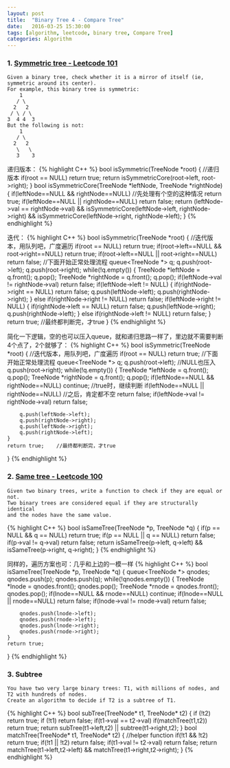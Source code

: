 ```yaml
---
layout: post
title:  "Binary Tree 4 - Compare Tree"
date:   2016-03-25 15:30:00
tags: [algorithm, leetcode, binary tree, Compare Tree]
categories: Algorithm
---
```


### 1. [Symmetric tree - Leetcode 101](https://leetcode.com/problems/symmetric-tree/)
```
Given a binary tree, check whether it is a mirror of itself (ie, symmetric around its center).
For example, this binary tree is symmetric:
    1
   / \
  2   2
 / \ / \
3  4 4  3
But the following is not:
    1
   / \
  2   2
   \   \
   3    3
```

递归版本：
{% highlight C++ %}
bool isSymmetric(TreeNode *root) {
    //递归版本
    if(root == NULL)    return true;
    return isSymmetricCore(root->left, root->right);
}
bool isSymmetricCore(TreeNode *leftNode, TreeNode *rightNode) {
    if(leftNode==NULL && rightNode==NULL) //先处理有个空的这种情况
        return true;
    if(leftNode==NULL || rightNode==NULL)
        return false;
    return (leftNode->val == rightNode->val) &&
            isSymmetricCore(leftNode->left, rightNode->right) &&
            isSymmetricCore(leftNode->right, rightNode->left);
}
{% endhighlight %}

迭代：
{% highlight C++ %}
bool isSymmetric(TreeNode *root) {
    //迭代版本，用队列吧，广度遍历
    if(root == NULL)
        return true;
    if(root->left==NULL && root->right==NULL)
        return true;
    if(root->left==NULL || root->right==NULL)
        return false;
    //下面开始正常处理流程
    queue<TreeNode *> q;
    q.push(root->left);
    q.push(root->right);
    while(!q.empty()) {
        TreeNode *leftNode = q.front();
        q.pop();
        TreeNode *rightNode = q.front();
        q.pop();
        if(leftNode->val != rightNode->val)
            return false;
        if(leftNode->left != NULL) {
            if(rightNode->right == NULL)
                return false;
            q.push(leftNode->left);
            q.push(rightNode->right);
        } else if(rightNode->right != NULL)
            return false;
        if(leftNode->right != NULL) {
            if(rightNode->left == NULL)
                return false;
            q.push(leftNode->right);
            q.push(rightNode->left);
        } else if(rightNode->left != NULL)
            return false;
    }
    return true;    //最终都判断完，才true
}
{% endhighlight %}

简化一下逻辑，空的也可以压入queue，就和递归思路一样了，里边就不需要判断4个点了，2个就够了：
{% highlight C++ %}
bool isSymmetric(TreeNode *root) {
    //迭代版本，用队列吧，广度遍历
    if(root == NULL)
        return true;
    //下面开始正常处理流程
    queue<TreeNode *> q;
    q.push(root->left); //NULL也压入
    q.push(root->right);
    while(!q.empty()) {
        TreeNode *leftNode = q.front();
        q.pop();
        TreeNode *rightNode = q.front();
        q.pop();
        if(leftNode==NULL && rightNode==NULL)
            continue;   //true时，继续判断
        if(leftNode==NULL || rightNode==NULL)   //之后，肯定都不空
            return false;
        if(leftNode->val != rightNode->val)
            return false;
         
        q.push(leftNode->left);
        q.push(rightNode->right);
        q.push(leftNode->right);
        q.push(rightNode->left);
    }
    return true;    //最终都判断完，才true
}
{% endhighlight %}

### 2. [Same tree - Leetcode 100](https://leetcode.com/problems/same-tree/)
```
Given two binary trees, write a function to check if they are equal or not.
Two binary trees are considered equal if they are structurally identical
and the nodes have the same value.
```

{% highlight C++ %}
bool isSameTree(TreeNode *p, TreeNode *q) {
    if(p == NULL && q == NULL)
        return true;
    if(p == NULL || q == NULL)
        return false;
    if(p->val != q->val)
        return false;
    return isSameTree(p->left, q->left) && isSameTree(p->right, q->right);
}
{% endhighlight %}

同样的，遍历方案也可：几乎和上边的一模一样
{% highlight C++ %}
bool isSameTree(TreeNode *p, TreeNode *q) {
    queue<TreeNode *> qnodes;
    qnodes.push(p);
    qnodes.push(q);
    while(!qnodes.empty()) {
        TreeNode *lnode = qnodes.front();
        qnodes.pop();
        TreeNode *rnode = qnodes.front();
        qnodes.pop();
        if(lnode==NULL && rnode==NULL)
            continue;
        if(lnode==NULL || rnode==NULL)
            return false;
        if(lnode->val != rnode->val)
            return false;
         
        qnodes.push(lnode->left);
        qnodes.push(rnode->left);
        qnodes.push(lnode->right);
        qnodes.push(rnode->right);
    }
    return true;
}
{% endhighlight %}

### 3. Subtree
```
You have two very large binary trees: T1, with millions of nodes, and T2 with hundreds of nodes.
Create an algorithm to decide if T2 is a subtree of T1. 
```
{% highlight C++ %}
bool subTree(TreeNode* t1, TreeNode* t2) { 
    if (!t2) return true; 
    if (!t1) return false; 
    if(t1->val == t2->val) 
        if(matchTree(t1,t2)) return true; 
    return subTree(t1->left,t2) || subtree(t1->right,t2); 
} 
bool matchTree(TreeNode* t1, TreeNode* t2) { //helper function
    if(!t1 && !t2) return true; 
    if(!t1 || !t2) return false; 
    if(t1->val != t2->val) return false; 
    return matchTree(t1->left,t2->left) && matchTree(t1->right,t2->right); 
}
{% endhighlight %}
